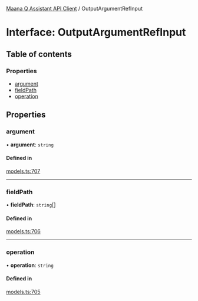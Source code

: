 [Maana Q Assistant API Client](../README.md) / OutputArgumentRefInput

# Interface: OutputArgumentRefInput

## Table of contents

### Properties

- [argument](OutputArgumentRefInput.md#argument)
- [fieldPath](OutputArgumentRefInput.md#fieldpath)
- [operation](OutputArgumentRefInput.md#operation)

## Properties

### argument

• **argument**: `string`

#### Defined in

[models.ts:707](https://github.com/maana-io/q-assistant-client/blob/develop/src/models.ts#L707)

___

### fieldPath

• **fieldPath**: `string`[]

#### Defined in

[models.ts:706](https://github.com/maana-io/q-assistant-client/blob/develop/src/models.ts#L706)

___

### operation

• **operation**: `string`

#### Defined in

[models.ts:705](https://github.com/maana-io/q-assistant-client/blob/develop/src/models.ts#L705)
